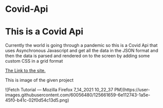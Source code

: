 # Covid-Api

<h1>This is a Covid Api</h1>

<p>Currently the world is going through a pandemic so this is a Covid Api that uses Asynchronous Javascript and get all the data in the JSON format and then the data is parsed and rendered on to the screen by adding some custom CSS in a grid format</p>

<a href="https://happy-curran-f75d5d.netlify.app">The Link to the site.</a>

<p>This is image of the given project</p>
![Fetch Tutorial — Mozilla Firefox 7_14_2021 10_22_37 PM](https://user-images.githubusercontent.com/60056480/125661659-6e112743-1a5e-45f0-b41c-02f0d54c13d5.png)

